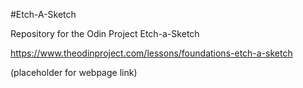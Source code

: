 #Etch-A-Sketch

Repository for the Odin Project Etch-a-Sketch

https://www.theodinproject.com/lessons/foundations-etch-a-sketch

(placeholder for webpage link)